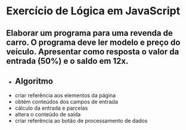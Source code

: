 # Exercício de Lógica em JavaScript

## Elaborar um programa para uma revenda de carro. O programa deve ler modelo e preço do veículo. Apresentar como resposta o valor da entrada (50%) e o saldo em 12x.

- ## Algoritmo
- criar referência aos elementos da página
- obtém conteúdos dos campos de entrada
- cálculo da entrada e parcelas
- altera o conteúdo de saída
- criar referência ao botão de processamento de dados
